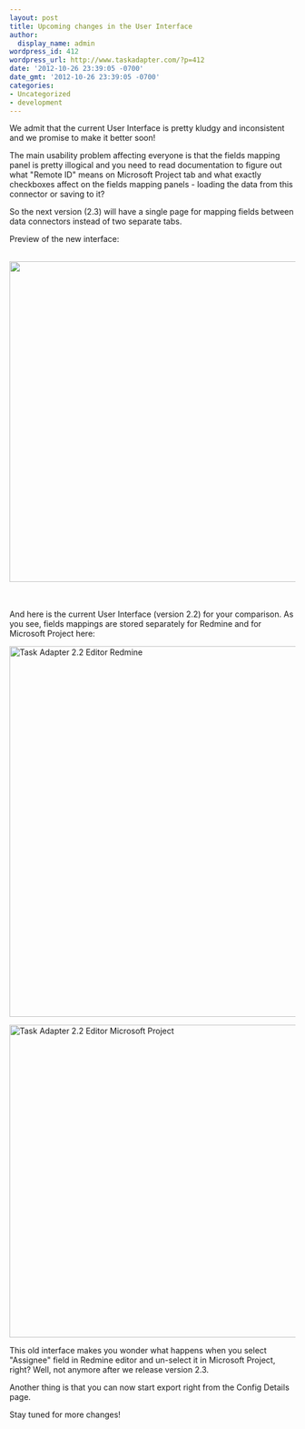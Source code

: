 ```yaml
---
layout: post
title: Upcoming changes in the User Interface
author:
  display_name: admin
wordpress_id: 412
wordpress_url: http://www.taskadapter.com/?p=412
date: '2012-10-26 23:39:05 -0700'
date_gmt: '2012-10-26 23:39:05 -0700'
categories:
- Uncategorized
- development
---
```

<p>We admit that the current User Interface is pretty kludgy and inconsistent and we promise to make it better soon!</p>
<p>The main usability problem affecting everyone is that the fields mapping panel is pretty illogical and you need to read documentation to figure out what "Remote ID" means on Microsoft Project tab and what exactly checkboxes affect on the fields mapping panels - loading the data from this connector or saving to it?</p>
<p>So the next version (2.3) will have a single page for mapping fields between data connectors instead of two separate tabs.</p>
<p>Preview of the new interface:</p>
<div>&nbsp;<a href="http://www.taskadapter.com/wp-content/uploads/2012/10/ta_new_mapping1.png"><img class="alignnone size-full wp-image-425" title="ta_new_mapping" src="http://www.taskadapter.com/wp-content/uploads/2012/10/ta_new_mapping1.png" alt="" width="526" height="564" /></a></div><br />
&nbsp;</p>
<p>And here is the current User Interface (version 2.2) for your comparison. As you see, fields mappings are stored separately for Redmine and for Microsoft Project here:</p>
<p><a href="http://www.taskadapter.com/wp-content/uploads/2012/10/old_ta_ui.png"><img class="alignnone size-full wp-image-417" title="Task Adapter 2.2 Editor Redmine" src="http://www.taskadapter.com/wp-content/uploads/2012/10/old_ta_ui.png" alt="Task Adapter 2.2 Editor Redmine" width="884" height="652" /></a></p>
<p><img class="alignnone size-full wp-image-418" title="Task Adapter 2.2 Editor Microsoft Project" src="http://www.taskadapter.com/wp-content/uploads/2012/10/old_ta_ui_msp.png" alt="Task Adapter 2.2 Editor Microsoft Project" width="870" height="550" /></p>
<p>This old interface makes you wonder what happens when you select "Assignee" field in Redmine editor and un-select it in Microsoft Project, right? Well, not anymore after we release version 2.3.</p>
<p>Another thing is that you can now start export right from the Config Details page.</p>
<p>Stay tuned for more changes!</p>
